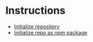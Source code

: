 # Instructions

- [Initialize repository](./instructions/initialize-repo.md) 
- [Initialize repo as npm package](./instructions/initialize-npm-project.md)